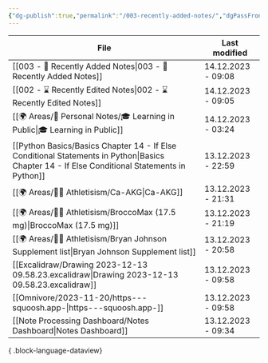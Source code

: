 ```yaml
---
{"dg-publish":true,"permalink":"/003-recently-added-notes/","dgPassFrontmatter":true,"noteIcon":"1","created":"2023-12-14T09:08:44.430+05:30","updated":"2023-12-14T09:12:52.432+05:30"}
---
```


| File                                                                                                                                            | Last modified      |
| ----------------------------------------------------------------------------------------------------------------------------------------------- | ------------------ |
| [[003 - 📝 Recently Added Notes\|003 - 📝 Recently Added Notes]]                                                                             | 14.12.2023 - 09:08 |
| [[002 - ⌛ Recently Edited Notes\|002 - ⌛ Recently Edited Notes]]                                                                             | 14.12.2023 - 09:05 |
| [[🌍 Areas/📧 Personal Notes/🎓 Learning in Public\|🎓 Learning in Public]]                                                                  | 14.12.2023 - 03:24 |
| [[Python Basics/Basics Chapter 14 - If Else Conditional Statements in Python\|Basics Chapter 14 - If Else Conditional Statements in Python]] | 13.12.2023 - 22:59 |
| [[🌍 Areas/💪🏼 Athletisism/Ca-AKG\|Ca-AKG]]                                                                                                 | 13.12.2023 - 21:31 |
| [[🌍 Areas/💪🏼 Athletisism/BroccoMax (17.5 mg)\|BroccoMax (17.5 mg)]]                                                                       | 13.12.2023 - 21:19 |
| [[🌍 Areas/💪🏼 Athletisism/Bryan Johnson Supplement list\|Bryan Johnson Supplement list]]                                                   | 13.12.2023 - 20:58 |
| [[Excalidraw/Drawing 2023-12-13 09.58.23.excalidraw\|Drawing 2023-12-13 09.58.23.excalidraw]]                                                | 13.12.2023 - 09:58 |
| [[Omnivore/2023-11-20/https---squoosh.app-\|https---squoosh.app-]]                                                                           | 13.12.2023 - 09:58 |
| [[Note Processing Dashboard/Notes Dashboard\|Notes Dashboard]]                                                                               | 13.12.2023 - 09:34 |

{ .block-language-dataview}